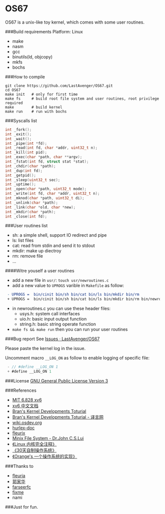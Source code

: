 OS67
===============================
OS67 is a unix-like toy kernel, which comes with some user routines.

###Build requirements
Platform: Linux
* make
* nasm
* gcc
* binutils(ld, objcopy)
* mkfs
* bochs
     
###How to compile  
```shell
git clone https://github.com/LastAvenger/OS67.git
cd OS67
make init   # only for first time
make fs     # build root file system and user routines, root privilege required
make        # build kernel
make run    # run with bochs
```

###Syscalls list
```c
int _fork();
int _exit();
int _wait();
int _pipe(int *fd);
int _read(int fd, char *addr, uint32_t n);
int _kill(int pid);
int _exec(char *path, char **argv);
int _fstat(int fd, struct stat *stat);
int _chdir(char *path);
int _dup(int fd);
int _getpid();
int _sleep(uint32_t sec);
int _uptime();
int _open(char *path, uint32_t mode);
int _write(int fd, char *addr, uint32_t n);
int _mknod(char *path, uint32_t di);
int _unlink(char *path);
int _link(char *old, char *new);
int _mkdir(char *path);
int _close(int fd);
```

###User routines list
* sh: a simple shell, support IO redirect and pipe
* ls: list files
* cat: read from stdin and send it to stdout
* mkdir: make up diectroy
* rm: remove file
* ...

####Witre youself a user routines
* add a new file in `usr/`: `touch usr/newroutines.c`
* add a new value to `UPROGS` varible in `Makefile` as follow:

```makefile
 - UPROGS =  bin/cinit bin/sh bin/cat bin/ls bin/mkdir bin/rm
 + UPROGS =  bin/cinit bin/sh bin/cat bin/ls bin/mkdir bin/rm bin/newroutines
```

* in newroutines.c you can use these header files:
    * usys.h: system call interfaces
    * uio.h: basic input output function
    * string.h: basic string operate function
* `make fs && make run` then you can run your user routines


###Bug report
See [Issues · LastAvenger/OS67](https://github.com/LastAvenger/OS67/issues)

Please paste the kernel log in the issue.

Uncomment macro `__LOG_ON` as follow to enable logging of specific file:

```c
 - // #define __LOG_ON 1
 + #define __LOG_ON 1
```

###License
[GNU General Public License Version 3](https://github.com/LastAvenger/OS67/blob/master/LICENSE)

###References
* [MIT 6.828 xv6](http://pdos.csail.mit.edu/6.828/2011/xv6.html)
* [xv6 中文文档](https://github.com/ranxian/xv6-chinese)
* [Bran's Kernel Developments Toturial](http://www.osdever.net/bkerndev/Docs/gettingstarted.htm)
* [Bran's Kernel Developments Toturial - 译言网](http://article.yeeyan.org/view/197439/161890)
* [wiki.osdev.org](http://wiki.osdev.org/Main_Page)
* [hurlex-doc](https://github.com/hurley25/hurlex-doc)
* [fleurix](https://github.com/Fleurer/fleurix)
* [Minix File System - Dr.John C.S.Lui](https://koala.cs.pub.ro/redmine/attachments/download/105/minix.pdf)
* [《Linux 内核完全注释》](http://book.douban.com/subject/1231236/)
* [《30天自制操作系统》](http://book.douban.com/subject/11530329/)
* [《Orange's 一个操作系统的实现》](http://book.douban.com/subject/3735649/)

###Thanks to
* [fleuria](http://fleurer-lee.com/)
* [郭家华](http://www.zhihu.com/people/guo-jiahua)
* [farseerfc](https://farseerfc.me/)
* [fixme](https://fbq.github.io/)
* nami

###Just for fun. 
